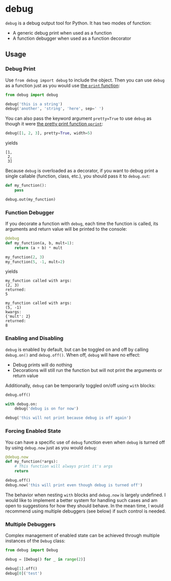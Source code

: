 # debug

`debug` is a debug output tool for Python. It has two modes of function:

- A generic debug print when used as a function
- A function debugger when used as a function decorator

## Usage

### Debug Print
Use `from debug import debug` to include the object. Then you can use `debug` as a function just as you would use [the `print` function](https://docs.python.org/3/library/functions.html#print):

```python
from debug import debug

debug('this is a string')
debug('another', 'string', 'here', sep=' ')
```

You can also pass the keyword argument `pretty=True` to use `debug` as though it were [the pretty print function `pprint`](https://docs.python.org/3.4/library/pprint.html#pprint.pprint):

```python
debug([1, 2, 3], pretty=True, width=5)
```
yields
```
[1,
 2,
 3]
```

Because `debug` is overloaded as a decorator, if you want to debug print a single callable (function, class, etc.), you should pass it to `debug.out`:

```python
def my_function():
    pass

debug.out(my_function)
```
### Function Debugger

If you decorate a function with `debug`, each time the function is called, its arguments and return value will be printed to the console:

```python
@debug
def my_function(a, b, mult=1):
    return (a + b) * mult

my_function(2, 3)
my_function(5, -1, mult=2)
```
yields
```
my_function called with args:
(2, 3)
returned:
5

my_function called with args:
(5, -1)
kwargs:
{'mult': 2}
returned:
8
```
### Enabling and Disabling
`debug` is enabled by default, but can be toggled on and off by calling `debug.on()` and `debug.off()`.
When off, `debug` will have no effect: 
- Debug prints will do nothing
- Decorations will still run the function but will not print the arguments or return value 

Additionally, `debug` can be temporarily toggled on/off using `with` blocks:
```python
debug.off()

with debug.on:
	debug('debug is on for now')

debug('this will not print because debug is off again')
```

### Forcing Enabled State

You can have a specific use of `debug` function even when `debug` is turned off by using `debug.now` just as you would `debug`:
```python
@debug.now
def my_function(*args):
    # This function will always print it's args
    return

debug.off()
debug.now('this will print even though debug is turned off')
```

The behavior when nesting `with` blocks and `debug.now` is largely undefined. I would like to implement a better system for handling such cases and am open to suggestions for how they should behave. In the mean time, I would recommend using multiple debuggers (see below) if such control is needed.

### Multiple Debuggers
Complex management of enabled state can be achieved through multiple instances of the `Debug` class:

```python
from debug import Debug

debug = [Debug() for _ in range(2)]

debug[1].off()
debug[0]('test')
```


